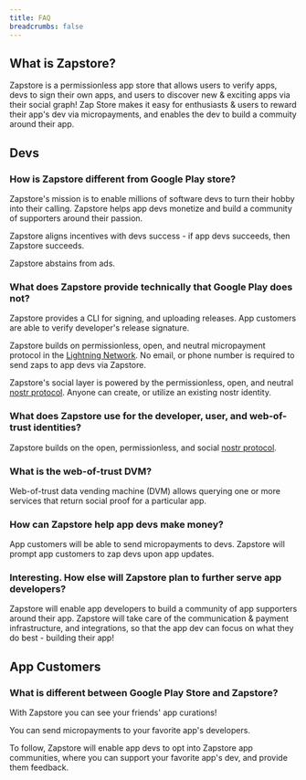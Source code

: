 ```yaml
---
title: FAQ
breadcrumbs: false
---
```


## What is Zapstore?

Zapstore is a permissionless app store that allows users to verify apps, devs to sign their own apps, and users to discover new & exciting apps via their social graph! Zap Store makes it easy for enthusiasts & users to reward their app's dev via micropayments, and enables the dev to build a commuity around their app. 


## Devs

### How is Zapstore different from Google Play store?
Zapstore's mission is to enable millions of software devs to turn their hobby into their calling. Zapstore helps app devs monetize and build a community of supporters around their passion. 

Zapstore aligns incentives with devs success - if app devs succeeds, then Zapstore succeeds. 

Zapstore abstains from ads.

### What does Zapstore provide technically that Google Play does not?

Zapstore provides a CLI for signing, and uploading releases. App customers are able to verify developer's release signature.

Zapstore builds on permissionless, open, and neutral micropayment protocol in the [Lightning Network]([url](https://lightning.network/)). No email, or phone number is required to send zaps to app devs via Zapstore.

Zapstore's social layer is powered by the permissionless, open, and neutral [nostr protocol]([url](https://fiatjaf.com/nostr.html)). Anyone can create, or utilize an existing nostr identity. 

### What does Zapstore use for the developer, user, and web-of-trust identities?
Zapstore builds on the open, permissionless, and social [nostr protocol](https://github.com/nostr-protocol/nostr).

### What is the web-of-trust DVM?
Web-of-trust data vending machine (DVM) allows querying one or more services that return social proof for a particular app.

### How can Zapstore help app devs make money?
App customers will be able to send micropayments to devs. Zapstore will prompt app customers to zap devs upon app updates.

### Interesting. How else will Zapstore plan to further serve app developers?
Zapstore will enable app developers to build a community of app supporters around their app. Zapstore will take care of the communication & payment infrastructure, and integrations, so that the app dev can focus on what they do best - building their app!

## App Customers

### What is different between Google Play Store and Zapstore?
With Zapstore you can see your friends' app curations! 

You can send micropayments to your favorite app's developers.

To follow, Zapstore will enable app devs to opt into Zapstore app communities, where you can support your favorite app's dev, and provide them feedback.

